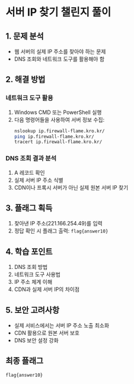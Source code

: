 # 서버 IP 찾기 챌린지 풀이

## 1. 문제 분석
- 웹 서버의 실제 IP 주소를 찾아야 하는 문제
- DNS 조회와 네트워크 도구를 활용해야 함

## 2. 해결 방법

### 네트워크 도구 활용
1. Windows CMD 또는 PowerShell 실행
2. 다음 명령어들을 사용하여 서버 정보 수집:
   ```bash
   nslookup ip.firewall-flame.kro.kr/
   ping ip.firewall-flame.kro.kr/
   tracert ip.firewall-flame.kro.kr/
   ```

### DNS 조회 결과 분석
1. A 레코드 확인
2. 실제 서버 IP 주소 식별
3. CDN이나 프록시 서버가 아닌 실제 원본 서버 IP 찾기

## 3. 플래그 획득
1. 찾아낸 IP 주소(221.166.254.49)를 입력
2. 정답 확인 시 플래그 출력: `flag{answer10}`

## 4. 학습 포인트
1. DNS 조회 방법
2. 네트워크 도구 사용법
3. IP 주소 체계 이해
4. CDN과 실제 서버 IP의 차이점

## 5. 보안 고려사항
- 실제 서비스에서는 서버 IP 주소 노출 최소화
- CDN 활용으로 원본 서버 보호
- DNS 보안 설정 강화

## 최종 플래그
```
flag{answer10}
```